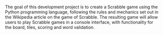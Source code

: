 The goal of this development project is to create a Scrabble game using the Python programming language, 
following the rules and mechanics set out in the Wikipedia article on the game of Scrabble. The resulting 
game will allow users to play Scrabble games in a console interface, with functionality for the board, tiles, 
scoring and word validation.
